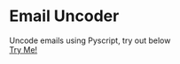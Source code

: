 # Email Uncoder
Uncode emails using Pyscript, try out below <br />
[Try Me!](https://rawcdn.githack.com/victorwu89/email-uncoder/0e9baac3506dca620db049323ce5ba3d3c968818/email-uncode.html)

